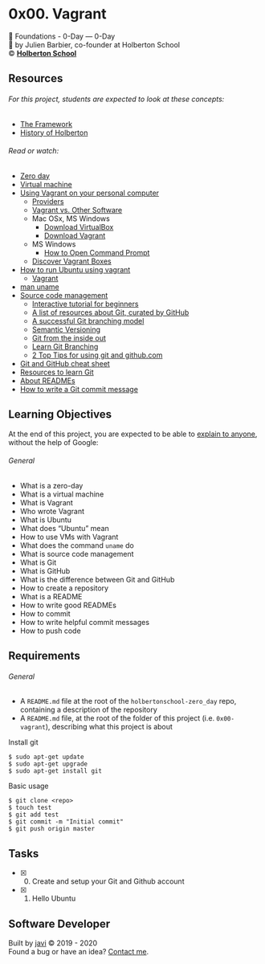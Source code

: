 # 0x00. Vagrant
:open_file_folder: Foundations - 0-Day ― 0-Day  
:bust_in_silhouette: by Julien Barbier, co-founder at Holberton School  
:copyright: **[Holberton School](https://www.holbertonschool.com/)**

## Resources
###### For this project, students are expected to look at these concepts:
* [The Framework](https://intranet.hbtn.io/concepts/75)
* [History of Holberton](https://intranet.hbtn.io/concepts/119)
###### Read or watch:
* [Zero day](https://en.wikipedia.org/wiki/Zero-day_(computing))
* [Virtual machine](https://en.wikipedia.org/wiki/Virtual_machine)
* [Using Vagrant on your personal computer](https://intranet.hbtn.io/concepts/81)
  - [Providers](https://www.vagrantup.com/docs/providers/)
  - [Vagrant vs. Other Software](https://www.vagrantup.com/intro/vs/index.html)
  - Mac OSx, MS Windows
    - [Download VirtualBox](https://www.virtualbox.org/wiki/Downloads)
    - [Download Vagrant](https://www.vagrantup.com/downloads.html)
  - MS Windows
    - [How to Open Command Prompt](https://www.lifewire.com/how-to-open-command-prompt-2618089)
  - [Discover Vagrant Boxes](https://app.vagrantup.com/boxes/search)
* [How to run Ubuntu using vagrant](https://intranet.hbtn.io/concepts/53)
  - [Vagrant](https://www.vagrantup.com/)
* [man uname](https://linux.die.net/man/1/uname)
* [Source code management](https://intranet.hbtn.io/concepts/22)
  - [Interactive tutorial for beginners](https://try.github.io/)
  - [A list of resources about Git, curated by GitHub](https://help.github.com/en/github/getting-started-with-github/git-and-github-learning-resources)
  - [A successful Git branching model](https://nvie.com/posts/a-successful-git-branching-model/)
  - [Semantic Versioning](https://semver.org/)
  - [Git from the inside out](https://codewords.recurse.com/issues/two/git-from-the-inside-out)
  - [Learn Git Branching](https://learngitbranching.js.org/?locale=es_AR)
  - [2 Top Tips for using git and github.com](https://medium.com/@djohncoleman/top-10-git-lessons-after-1-year-of-using-git-8b24c71ac1db)
* [Git and GitHub cheat sheet](https://intranet.hbtn.io/concepts/57)
* [Resources to learn Git](https://try.github.io/)
* [About READMEs](https://help.github.com/en/github/creating-cloning-and-archiving-repositories/about-readmes)
* [How to write a Git commit message](https://chris.beams.io/posts/git-commit/#seven-rules)

## Learning Objectives
At the end of this project, you are expected to be able to [explain to anyone](https://fs.blog/2012/04/feynman-technique/), without the help of Google:
###### General
* What is a zero-day
* What is a virtual machine
* What is Vagrant
* Who wrote Vagrant
* What is Ubuntu
* What does “Ubuntu” mean
* How to use VMs with Vagrant
* What does the command ```uname``` do
* What is source code management
* What is Git
* What is GitHub
* What is the difference between Git and GitHub
* How to create a repository
* What is a README
* How to write good READMEs
* How to commit
* How to write helpful commit messages
* How to push code

## Requirements
###### General
* A ```README.md``` file at the root of the ```holbertonschool-zero_day``` repo, containing a description of the repository
* A ```README.md``` file, at the root of the folder of this project (i.e. ```0x00-vagrant```), describing what this project is about

Install git
```
$ sudo apt-get update
$ sudo apt-get upgrade
$ sudo apt-get install git
```

Basic usage
```
$ git clone <repo>
$ touch test
$ git add test
$ git commit -m "Initial commit"
$ git push origin master
```

## Tasks
* [x] 0. Create and setup your Git and Github account
* [x] 1. Hello Ubuntu

## Software Developer
Built by [javi](https://github.com/javi0x00) :copyright: 2019 - 2020  
Found a bug or have an idea? [Contact me](https://www.linkedin.com/in/javi0x00/).
